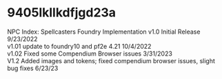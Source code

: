 # 9405lkllkdfjgd23a
NPC Index: Spellcasters Foundry Implementation
v1.0 Initial Release 9/23/2022   
v1.01 update to foundry10 and pf2e 4.21 10/4/2022   
v1.02 Fixed some Compendium Browser issues 3/31/2023  
V1.2 Added images and tokens; fixed compendium browser issues, slight bug fixes 6/23/23  
